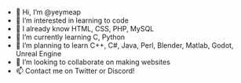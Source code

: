 - 👋 Hi, I’m @yeymeap
- 👀 I’m interested in learning to code
- 📖 I already know HTML, CSS, PHP, MySQL
- 🌱 I’m currently learning C, Python
- 📝 I’m planning to learn C++, C#, Java, Perl, Blender, Matlab, Godot, Unreal Engine
- 💞️ I’m looking to collaborate on making websites
- 📫 Contact me on Twitter or Discord!

<!---
yeymeap/yeymeap is a ✨ special ✨ repository because its `README.md` (this file) appears on your GitHub profile.
You can click the Preview link to take a look at your changes.
--->
